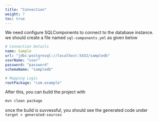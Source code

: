 ```yaml
---
title: "Connection"
weight: 7
toc: true
---
```


We need configure SQLComponents to connect to the database instance. we should create a file named `sql-components.yml` as given below

```yml
# Connection Details
name: Sample
url: "jdbc:postgresql://localhost:5432/sampledb"
userName: "user"
password: "password"
schemaName: "sampledb"

# Mapping Logic
rootPackage: "com.example"
```

After this, you can build the project with

```sh
mvn clean package
```

once the build is suvvessful, you should see the generated code under `target > generated-sources`

